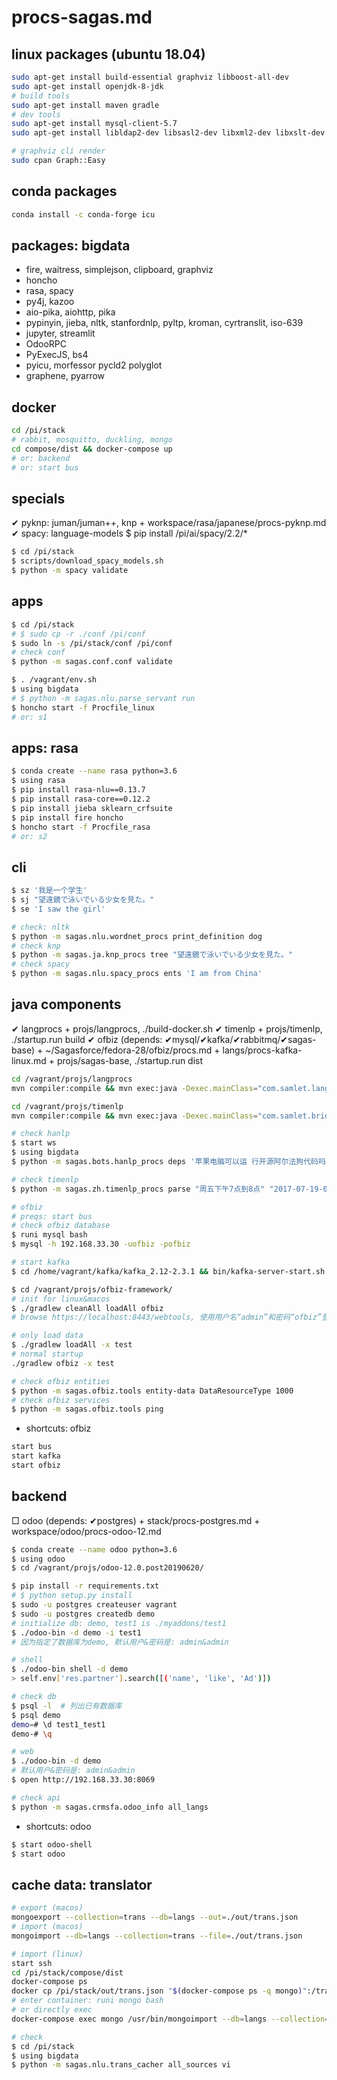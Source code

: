 # procs-sagas.md
## linux packages (ubuntu 18.04)
```sh
sudo apt-get install build-essential graphviz libboost-all-dev
sudo apt-get install openjdk-8-jdk
# build tools
sudo apt-get install maven gradle
# dev tools
sudo apt-get install mysql-client-5.7
sudo apt-get install libldap2-dev libsasl2-dev libxml2-dev libxslt-dev python-dev python3-lxml

# graphviz cli render
sudo cpan Graph::Easy
```

## conda packages
```sh
conda install -c conda-forge icu
```

## packages: bigdata
* fire, waitress, simplejson, clipboard, graphviz
* honcho
* rasa, spacy
* py4j, kazoo
* aio-pika, aiohttp, pika
* pypinyin, jieba, nltk, stanfordnlp, pyltp, kroman, cyrtranslit, iso-639
* jupyter, streamlit
* OdooRPC
* PyExecJS, bs4
* pyicu, morfessor pycld2 polyglot
* graphene, pyarrow

## docker
```sh
cd /pi/stack
# rabbit, mosquitto, duckling, mongo
cd compose/dist && docker-compose up
# or: backend
# or: start bus
```

## specials
✔ pyknp: juman/juman++, knp
    + workspace/rasa/japanese/procs-pyknp.md
✔ spacy: language-models
    $ pip install /pi/ai/spacy/2.2/*

```sh
$ cd /pi/stack
$ scripts/download_spacy_models.sh
$ python -m spacy validate
```

## apps
```sh
$ cd /pi/stack
# $ sudo cp -r ./conf /pi/conf
$ sudo ln -s /pi/stack/conf /pi/conf
# check conf
$ python -m sagas.conf.conf validate

$ . /vagrant/env.sh
$ using bigdata
# $ python -m sagas.nlu.parse_servant run
$ honcho start -f Procfile_linux
# or: s1
```

## apps: rasa
```sh
$ conda create --name rasa python=3.6
$ using rasa
$ pip install rasa-nlu==0.13.7
$ pip install rasa-core==0.12.2
$ pip install jieba sklearn_crfsuite
$ pip install fire honcho
$ honcho start -f Procfile_rasa 
# or: s2
```

## cli
```sh
$ sz '我是一个学生'
$ sj "望遠鏡で泳いでいる少女を見た。"
$ se 'I saw the girl'

# check: nltk
$ python -m sagas.nlu.wordnet_procs print_definition dog
# check knp
$ python -m sagas.ja.knp_procs tree "望遠鏡で泳いでいる少女を見た。"
# check spacy
$ python -m sagas.nlu.spacy_procs ents 'I am from China'
```

## java components
✔ langprocs
    + projs/langprocs, ./build-docker.sh
✔ timenlp
    + projs/timenlp, ./startup.run build
✔ ofbiz (depends: ✔mysql/✔kafka/✔rabbitmq/✔sagas-base)
    + ~/Sagasforce/fedora-28/ofbiz/procs.md
    + langs/procs-kafka-linux.md
    + projs/sagas-base, ./startup.run dist

```sh
cd /vagrant/projs/langprocs
mvn compiler:compile && mvn exec:java -Dexec.mainClass="com.samlet.langprocs.App"

cd /vagrant/projs/timenlp
mvn compiler:compile && mvn exec:java -Dexec.mainClass="com.samlet.bridge.ApplicaEntryPoint"

# check hanlp
$ start ws
$ using bigdata
$ python -m sagas.bots.hanlp_procs deps '苹果电脑可以运 行开源阿尔法狗代码吗'

# check timenlp
$ python -m sagas.zh.timenlp_procs parse "周五下午7点到8点" "2017-07-19-00-00-00"

# ofbiz
# preqs: start bus
# check ofbiz database
$ runi mysql bash
$ mysql -h 192.168.33.30 -uofbiz -pofbiz

# start kafka
$ cd /home/vagrant/kafka/kafka_2.12-2.3.1 && bin/kafka-server-start.sh config/server.properties

$ cd /vagrant/projs/ofbiz-framework/
# init for linux&macos
$ ./gradlew cleanAll loadAll ofbiz
# browse https://localhost:8443/webtools, 使用用户名“admin”和密码“ofbiz”登录并查看.

# only load data
$ ./gradlew loadAll -x test
# normal startup
./gradlew ofbiz -x test

# check ofbiz entities
$ python -m sagas.ofbiz.tools entity-data DataResourceType 1000
# check ofbiz services
$ python -m sagas.ofbiz.tools ping
```

+ shortcuts: ofbiz

```sh
start bus
start kafka
start ofbiz
```

## backend
□ odoo (depends: ✔postgres)
    + stack/procs-postgres.md
    + workspace/odoo/procs-odoo-12.md

```sh
$ conda create --name odoo python=3.6
$ using odoo
$ cd /vagrant/projs/odoo-12.0.post20190620/

$ pip install -r requirements.txt
# $ python setup.py install
$ sudo -u postgres createuser vagrant
$ sudo -u postgres createdb demo
# initialize db: demo, test1 is ./myaddons/test1
$ ./odoo-bin -d demo -i test1
# 因为指定了数据库为demo, 默认用户&密码是: admin&admin

# shell
$ ./odoo-bin shell -d demo 
> self.env['res.partner'].search([('name', 'like', 'Ad')]) 

# check db
$ psql -l  # 列出已有数据库
$ psql demo
demo=# \d test1_test1
demo-# \q

# web
$ ./odoo-bin -d demo 
# 默认用户&密码是: admin&admin
$ open http://192.168.33.30:8069

# check api
$ python -m sagas.crmsfa.odoo_info all_langs
```

+ shortcuts: odoo

```sh
$ start odoo-shell
$ start odoo
```

## cache data: translator
```sh
# export (macos)
mongoexport --collection=trans --db=langs --out=./out/trans.json
# import (macos)
mongoimport --db=langs --collection=trans --file=./out/trans.json

# import (linux)
start ssh
cd /pi/stack/compose/dist
docker-compose ps
docker cp /pi/stack/out/trans.json "$(docker-compose ps -q mongo)":/trans.json
# enter container: runi mongo bash
# or directly exec
docker-compose exec mongo /usr/bin/mongoimport --db=langs --collection=trans --file=/trans.json

# check
$ cd /pi/stack
$ using bigdata
$ python -m sagas.nlu.trans_cacher all_sources vi
```


